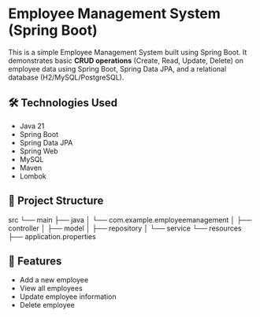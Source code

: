 # Employee Management System (Spring Boot)

This is a simple Employee Management System built using Spring Boot. It demonstrates basic **CRUD operations** (Create, Read, Update, Delete) on employee data using Spring Boot, Spring Data JPA, and a relational database (H2/MySQL/PostgreSQL).

## 🛠️ Technologies Used

- Java 21 
- Spring Boot
- Spring Data JPA
- Spring Web
- MySQL
- Maven
- Lombok

## 📁 Project Structure

src
└── main
├── java
│ └── com.example.employeemanagement
│ ├── controller
│ ├── model
│ ├── repository
│ └── service
└── resources
├── application.properties

## 🚀 Features

- Add a new employee
- View all employees
- Update employee information
- Delete employee
